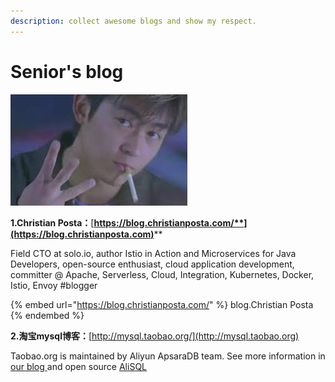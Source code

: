 ```yaml
---
description: collect awesome blogs and show my respect.
---
```


# Senior's blog

![respect](<../.gitbook/assets/image (4).png>)

**1.Christian Posta：**[**https://blog.christianposta.com/**](https://blog.christianposta.com)****

Field CTO at solo.io, author Istio in Action and Microservices for Java Developers, open-source enthusiast, cloud application development, committer @ Apache, Serverless, Cloud, Integration, Kubernetes, Docker, Istio, Envoy #blogger

{% embed url="https://blog.christianposta.com/" %}
blog.Christian Posta
{% endembed %}

**2.淘宝mysql博客：**[http://mysql.taobao.org/](http://mysql.taobao.org)

Taobao.org is maintained by Aliyun ApsaraDB team. See more information in [our blog ](http://mysql.taobao.org/monthly/)and open source [AliSQL](https://github.com/alibaba/AliSQL)

